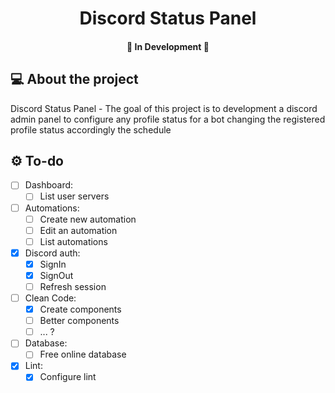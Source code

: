 <h1 align="center">Discord Status Panel</h1>
<h4 align="center">🚧 In Development 🚧</h4>

## 💻 About the project

Discord Status Panel - The goal of this project is to development a discord admin panel to configure any profile status for a bot changing the registered profile status accordingly the schedule

## ⚙️ To-do

- [ ] Dashboard:
  - [ ] List user servers

- [ ] Automations:
  - [ ] Create new automation
  - [ ] Edit an automation
  - [ ] List automations

- [X] Discord auth:
  - [X] SignIn
  - [X] SignOut
  - [ ] Refresh session
  
- [ ] Clean Code:
  - [X] Create components
  - [ ] Better components
  - [ ] ... ?
  
- [ ] Database:
  - [ ] Free online database
  
- [X] Lint:
  - [X] Configure lint
